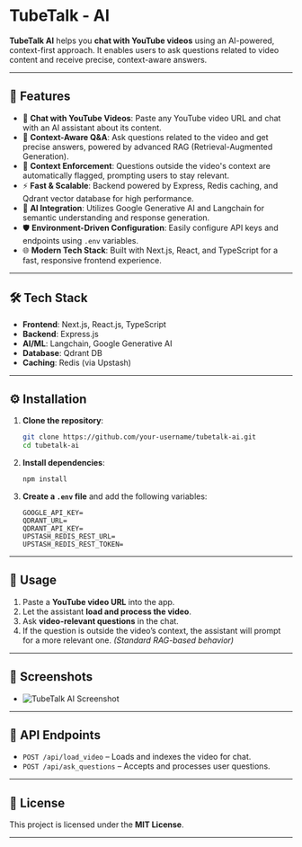 # TubeTalk - AI

**TubeTalk AI** helps you **chat with YouTube videos** using an AI-powered, context-first approach. It enables users to ask questions related to video content and receive precise, context-aware answers.

---

## 🚀 Features

- 🔗 **Chat with YouTube Videos**: Paste any YouTube video URL and chat with an AI assistant about its content.
- 🧠 **Context-Aware Q&A**: Ask questions related to the video and get precise answers, powered by advanced RAG (Retrieval-Augmented Generation).
- 🚫 **Context Enforcement**: Questions outside the video's context are automatically flagged, prompting users to stay relevant.
- ⚡ **Fast & Scalable**: Backend powered by Express, Redis caching, and Qdrant vector database for high performance.
- 🤖 **AI Integration**: Utilizes Google Generative AI and Langchain for semantic understanding and response generation.
- 🛡️ **Environment-Driven Configuration**: Easily configure API keys and endpoints using `.env` variables.
- 🌐 **Modern Tech Stack**: Built with Next.js, React, and TypeScript for a fast, responsive frontend experience.

---

## 🛠 Tech Stack

- **Frontend**: Next.js, React.js, TypeScript
- **Backend**: Express.js
- **AI/ML**: Langchain, Google Generative AI
- **Database**: Qdrant DB
- **Caching**: Redis (via Upstash)

---

## ⚙️ Installation

1. **Clone the repository**:

   ```bash
   git clone https://github.com/your-username/tubetalk-ai.git
   cd tubetalk-ai
   ```

2. **Install dependencies**:

   ```bash
   npm install
   ```

3. **Create a `.env` file** and add the following variables:

   ```env
   GOOGLE_API_KEY=
   QDRANT_URL=
   QDRANT_API_KEY=
   UPSTASH_REDIS_REST_URL=
   UPSTASH_REDIS_REST_TOKEN=
   ```

---

## 🧠 Usage

1. Paste a **YouTube video URL** into the app.
2. Let the assistant **load and process the video**.
3. Ask **video-relevant questions** in the chat.
4. If the question is outside the video’s context, the assistant will prompt for a more relevant one. _(Standard RAG-based behavior)_

---

## 📸 Screenshots

- ![TubeTalk AI Screenshot](https://webappsgallery.s3.us-east-1.amazonaws.com/tubetalk-ai-image.png)

---

## 📡 API Endpoints

- `POST /api/load_video` – Loads and indexes the video for chat.
- `POST /api/ask_questions` – Accepts and processes user questions.

---

## 📄 License

This project is licensed under the **MIT License**.

---

